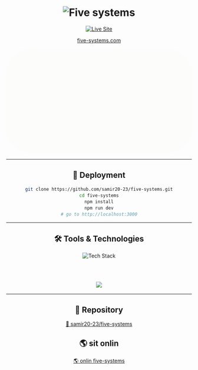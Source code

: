 <div align="center">

  <h1>
    <img src="https://readme-typing-svg.herokuapp.com?font=Fira+Code&weight=700&size=40&duration=4000&pause=20&color=ff4d00&center=true&vCenter=true&width=482&lines=Five+Systems+App" alt="Five systems" />
  </h1>

   <a href="https://five-systems.vercel.app/" target="_blank">
    <img src="https://readme-typing-svg.herokuapp.com?font=Fira+Code&weight=700&size=20&duration=4000&pause=20&color=4B5EB8&center=true&vCenter=true&width=482&lines=Click+Here+to+View+Live+Site:" alt="Live Site" />
     
  </a>
  
   <a href="https://five-systems.vercel.app/" target="_blank">five-systems.com</a>

<p align="center" title="Five Systems Preview">
  <img src="Main_Application/public/animation2.gif" style="border-radius: 70px;" width="600" />
</p>

</div>

---

<div align="center">
  <h2>🚀 Deployment</h2>

```bash
git clone https://github.com/samir20-23/five-systems.git
cd five-systems
npm install
npm run dev
# go to http://localhost:3000
```

</div>

---

<div align="center">
  <h2>🛠️ Tools & Technologies</h2>

  <img src="https://readme-typing-svg.herokuapp.com?font=Fira+Code&weight=700&size=17&duration=4000&pause=40&color=FFFFFF&center=true&vCenter=true&width=482&lines=Tech+Stack+Used:" alt="Tech Stack" />

<br><br>

  <img src="https://skillicons.dev/icons?i=js,html,css,react,nextjs,tailwind,github,npm,git,md" />

---

<div align="center">
  <h2>📂 Repository</h2>
  <a href="https://github.com/samir20-23/five-systems" target="_blank">
    📂 samir20-23/five-systems
  </a>
</div>
<div align="center">
  <h2>🌎 sit onlin</h2>
  <a href="https://five-systems.vercel.app/" target="_blank">
    🌎 onlin five-systems
  </a>
</div>
